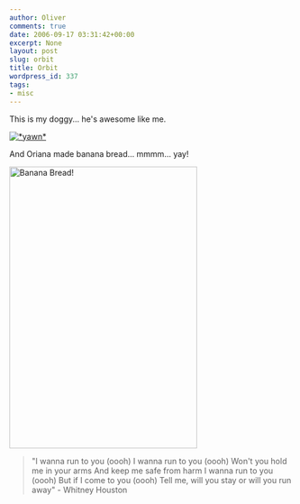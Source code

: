 ```yaml
---
author: Oliver
comments: true
date: 2006-09-17 03:31:42+00:00
excerpt: None
layout: post
slug: orbit
title: Orbit
wordpress_id: 337
tags:
- misc
---
```


This is my doggy... he's awesome like me.

<a href="http://www.flickr.com/photos/owiber/245071346/" title="*yawn*"><img src="http://static.flickr.com/87/245071346_ea4af692f1.jpg" alt="*yawn*" /></a>

And Oriana made banana bread... mmmm... yay!

<a href="http://www.flickr.com/photos/owiber/245070819/" title="Photo Sharing"><img src="http://static.flickr.com/79/245070819_1b1e31a4a3.jpg" width="333" height="500" alt="Banana Bread!" /></a>

<blockquote class="lyrics">"I wanna run to you (oooh)
I wanna run to you (oooh)
Won't you hold me in your arms
And keep me safe from harm
I wanna run to you (oooh)
But if I come to you (oooh)
Tell me, will you stay or will you run away" - Whitney Houston</blockquote>